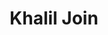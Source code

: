 ---
layout: default
title: Khalil Join
redirect_to: https://connect.khaliiil.com
published: true
---